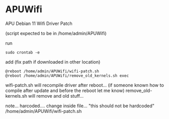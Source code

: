 # APUWifi
APU Debian 11 Wifi Driver Patch

(script expected to be in /home/admin/APUWifi)

run

```
sudo crontab -e
```

add (fix path if downloaded in other location)

```
@reboot /home/admin/APUWifi/wifi-patch.sh
@reboot /home/admin/APUWifi/remove_old_kernels.sh exec
```

wifi-patch.sh will recompile driver after reboot... (if someone known how to compile after update and before the reboot let me know)
remove_old-kernels.sh will remove and old stuff...

note... harcoded.... change inside file... "this should not be hardcoded" /home/admin/APUWifi/wifi-patch.sh


